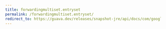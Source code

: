 ```yaml
---
title: forwardingmultiset.entryset
permalink: /forwardingmultiset.entryset/
redirect_to: https://guava.dev/releases/snapshot-jre/api/docs/com/google/common/collect/ForwardingMultiset.html#entrySet--
---
```

